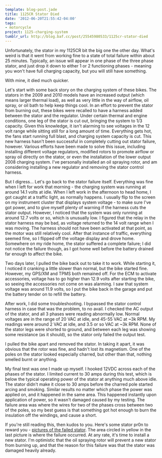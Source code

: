 ```yaml
---
template: blog-post.jade
title: 1125CR Stator Died
date: '2012-06-20T21:55:42-04:00'
tags:
- motorcycle
project: 1125-charging-system
tumblr_url: http://blog.baf.cc/post/25545980533/1125cr-stator-died
---
```

Unfortunately, the stator in my 1125CR bit the big one the other day. What's weird is that it went from working fine to a state of total failure within about 25 minutes. Typically, an issue will appear in one phase of the three phase stator, and just drop it down to either 1 or 2 functioning phases - meaning you won't have full charging capacity, but you will still have something.

With mine, it died much quicker.

Let's start with some back story on the charging system of these bikes. The stators in the 2009 and 2010 models have an increased output (which means larger thermal load), as well as very little in the way of airflow, oil spray, or oil bath to help keep things cool. In an effort to prevent the stator from burning out, these bikes were recalled to have a harness added between the stator and the regulator. Under certain thermal and engine conditions, one leg of the stator is cut out, bringing the system to 1/3 capacity. Given this knowledge, it isn't alarming to see voltages in the 12 volt range while sitting still for a long amount of time. Everything gets hot, the fans start running full blast, and charging system capacity is cut. This new harness hasn't been successful in completely cutting out stator failure, however. Various efforts have been made to solve this issue, including installing different voltage regulators, modified rotors to promote airflow or spray oil directly on the stator, or even the installation of the lower output 2008 charging system. I've personally installed an oil spraying rotor, and am considering installing a new regulator and removing the stator control harness.

But I digress... Let's go back to the stator failure itself. Everything was fine when I left for work that morning - the charging system was running at around 14.1 volts at idle. When I left work in the afternoon to head home, I got caught at a traffic light, as normally happens. I usually flip to the screen on my instrument cluster that displays system voltage - to make sure I've got power, and to give myself plenty of warning if the harness cuts the stator output. However, I noticed that the system was only running at around 12.7 volts or so, which is unusually low. I figured that the relay in the stator harness may be bad, as voltage returned to the 14 volt range when I was moving. The harness should not have been activated at that point, as the motor was still relatively cool. After that instance of traffic, everything seemed fine, so I flipped off the voltage display and drove home. Somewhere on my ride home, the stator suffered a complete failure; I did not notice the failure though, as I got home well before the battery drained far enough to affect the bike.

Two days later, I pulled the bike back out to take it to work. While starting it, I noticed it cranking a little slower than normal, but the bike started fine. However, my GPS/XM and TPMS both remained off. For the ECM to activate accessories, voltage has to go higher than 12.9 volts after starting the bike, so seeing the accessories not come on was alarming. I saw that system voltage was around 11.9 volts, so I put the bike back in the garage and put the battery tender on to refill the battery.

After work, I did some troubleshooting. I bypassed the stator control harness in case that was the problem, to no avail. I checked the AC output of the stator, and all 3 phases were reading abnormally low. Normal voltages are in the range of 20 VAC at idle, and 45-55 VAC at ~3k RPM. My readings were around 2 VAC at idle, and 3.5 or so VAC at ~3k RPM. None of the stator legs were shorted to ground, and between each leg was showing some resistance (as it should), so the stator only failed the output test.

I pulled the bike apart and removed the stator. In taking it apart, it was obvious that the rotor was fine, and hadn't lost its magnetism. One of the poles on the stator looked especially charred, but other than that, nothing smelled burnt or anything.

My final test was one I made up myself. I hooked 12VDC across each of the phases of the stator. I limited current to 30 amps during this test, which is below the typical operating power of the stator at anything much above idle. The stator didn't make it close to 30 amps before the charred pole started arcing and smoking. Similar results no matter which phase the power was applied on, and it happened in the same area. This happened instantly upon application of power, so it wasn't damaged caused by my testing. The failure area was where the wires for two of the phases cross between two of the poles, so my best guess is that something got hot enough to burn the insulation off the windings, and cause a short.

If you're still reading this, then kudos to you. Here's some stator pr0n to reward you - [pictures of the failed stator](https://www.dropbox.com/sh/s0ua3zgw0fk64wx/xx2xHp5KQP). The area circled in yellow in the last picture is where the failure occurred. At any rate, it's time to install a new stator. I'm optimistic that the oil spraying rotor will prevent a new stator from burning up, and that the reason for this failure was that the stator was damaged heavily already.